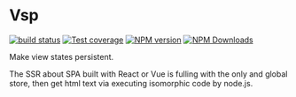 # Vsp

[![build status](https://img.shields.io/travis/imcuttle/vsp/master.svg?style=flat-square)](https://travis-ci.org/imcuttle/vsp)
[![Test coverage](https://img.shields.io/codecov/c/github/imcuttle/vsp.svg?style=flat-square)](https://codecov.io/github/imcuttle/vsp?branch=master)
[![NPM version](https://img.shields.io/npm/v/vsp.svg?style=flat-square)](https://www.npmjs.com/package/vsp)
[![NPM Downloads](https://img.shields.io/npm/dm/vsp.svg?style=flat-square&maxAge=43200)](https://www.npmjs.com/package/vsp)

Make view states persistent.

The SSR about SPA built with React or Vue is fulling with the only and global store, then get html text via executing isomorphic code by node.js.
